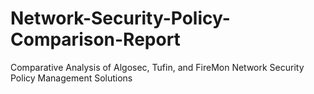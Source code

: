 # Network-Security-Policy-Comparison-Report

Comparative Analysis of Algosec, Tufin, and FireMon Network Security Policy Management Solutions
